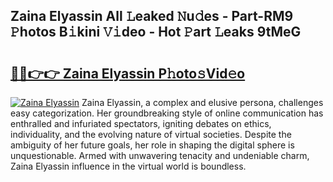 ## Zaina Elyassin All 𝙻eaked 𝙽u𝚍es - Part-RM9 𝙿hotos B𝚒kini 𝚅𝚒deo - Hot 𝙿art 𝙻eaks 9tMeG

# <h2><a href="http://ld3wlp.urlbe.top/?page=Zaina+Elyassin">🔗🔗👉👉 Zaina Elyassin P𝚑oto𝚜Vid𝚎o</a></h2>

[![Zaina Elyassin](https://i.imgur.com/eBuTRDB.gif)](http://ld3wlp.urlbe.top/?page=Zaina+Elyassin)
Zaina Elyassin, a complex and elusive persona, challenges easy categorization. Her groundbreaking style of online communication has enthralled and infuriated spectators, igniting debates on ethics, individuality, and the evolving nature of virtual societies. Despite the ambiguity of her future goals, her role in shaping the digital sphere is unquestionable. Armed with unwavering tenacity and undeniable charm, Zaina Elyassin influence in the virtual world is boundless.
